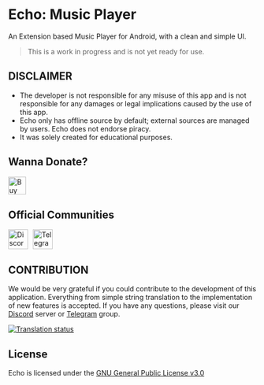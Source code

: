 # Echo: Music Player
An Extension based Music Player for Android, with a clean and simple UI.

> This is a work in progress and is not yet ready for use.

## DISCLAIMER

- The developer is not responsible for any misuse of this app and is not responsible for any damages or legal implications caused by the use of this app.
- Echo only has offline source by default; external sources are managed by users. Echo does not endorse piracy.
- It was solely created for educational purposes.

## Wanna Donate?

<a href='https://ko-fi.com/I2I5C3UUV' target='_blank'><img height='36' style='border:0px;height:36px;' src='https://storage.ko-fi.com/cdn/kofi1.png?v=3' border='0' alt='Buy Me a Coffee at ko-fi.com' /></a>

## Official Communities

<p align="left" style="display: flex; align-items: center;">
  <a href="https://discord.gg/J3WvbBUU8Z" style="margin-right: 10px; display: inline-block;"><img src="https://uxwing.com/wp-content/themes/uxwing/download/brands-and-social-media/discord-round-color-icon.png" alt="Discord" height="40" style="vertical-align: middle;"></a>
  <a href="https://t.me/echo_extension" style="display: inline-block;"><img src="https://upload.wikimedia.org/wikipedia/commons/8/82/Telegram_logo.svg" alt="Telegram" height="40" style="vertical-align: middle;"></a>
</p>

## CONTRIBUTION
We would be very grateful if you could contribute to the development of this application.  Everything from simple string translation to the implementation of new features is accepted. If you have any questions, please visit our <a href="https://discord.gg/J3WvbBUU8Z">Discord</a> server or <a href="https://t.me/echo_extension">Telegram</a> group.

<a href="https://hosted.weblate.org/engage/echo/"><img src="https://hosted.weblate.org/widget/echo/app/multi-auto.svg" alt="Translation status" /></a>

## License

Echo is licensed under the [GNU General Public License v3.0](LICENSE.md)
